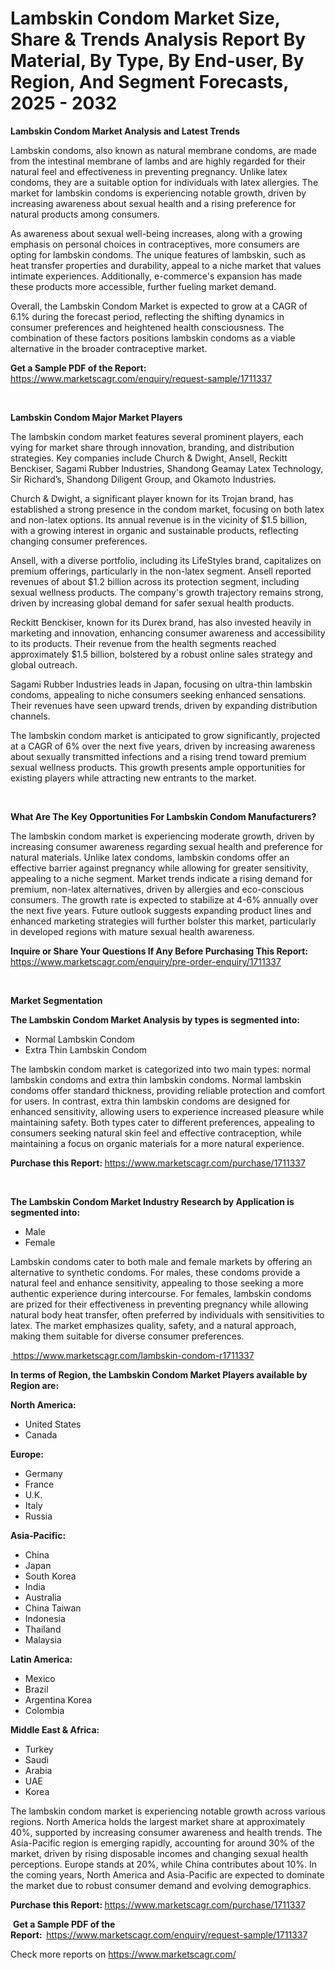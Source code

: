 <p><h1>Lambskin Condom Market Size, Share & Trends Analysis Report By Material, By Type, By End-user, By Region, And Segment Forecasts, 2025 - 2032</h1></p><p><strong>Lambskin Condom Market Analysis and Latest Trends</strong></p>
<p><p>Lambskin condoms, also known as natural membrane condoms, are made from the intestinal membrane of lambs and are highly regarded for their natural feel and effectiveness in preventing pregnancy. Unlike latex condoms, they are a suitable option for individuals with latex allergies. The market for lambskin condoms is experiencing notable growth, driven by increasing awareness about sexual health and a rising preference for natural products among consumers.</p><p>As awareness about sexual well-being increases, along with a growing emphasis on personal choices in contraceptives, more consumers are opting for lambskin condoms. The unique features of lambskin, such as heat transfer properties and durability, appeal to a niche market that values intimate experiences. Additionally, e-commerce's expansion has made these products more accessible, further fueling market demand. </p><p>Overall, the Lambskin Condom Market is expected to grow at a CAGR of 6.1% during the forecast period, reflecting the shifting dynamics in consumer preferences and heightened health consciousness. The combination of these factors positions lambskin condoms as a viable alternative in the broader contraceptive market.</p></p>
<p><strong>Get a Sample PDF of the Report:&nbsp;</strong> <a href="https://www.marketscagr.com/enquiry/request-sample/1711337?utm_campaign=2480&utm_medium=2&utm_source=Github&utm_content=ia&utm_term=27032025&utm_id=lambskin-condom">https://www.marketscagr.com/enquiry/request-sample/1711337</a></p>
<p>&nbsp;</p>
<p><strong>Lambskin Condom Major Market Players</strong></p>
<p><p>The lambskin condom market features several prominent players, each vying for market share through innovation, branding, and distribution strategies. Key companies include Church & Dwight, Ansell, Reckitt Benckiser, Sagami Rubber Industries, Shandong Geamay Latex Technology, Sir Richard’s, Shandong Diligent Group, and Okamoto Industries.</p><p>Church & Dwight, a significant player known for its Trojan brand, has established a strong presence in the condom market, focusing on both latex and non-latex options. Its annual revenue is in the vicinity of $1.5 billion, with a growing interest in organic and sustainable products, reflecting changing consumer preferences.</p><p>Ansell, with a diverse portfolio, including its LifeStyles brand, capitalizes on premium offerings, particularly in the non-latex segment. Ansell reported revenues of about $1.2 billion across its protection segment, including sexual wellness products. The company's growth trajectory remains strong, driven by increasing global demand for safer sexual health products.</p><p>Reckitt Benckiser, known for its Durex brand, has also invested heavily in marketing and innovation, enhancing consumer awareness and accessibility to its products. Their revenue from the health segments reached approximately $1.5 billion, bolstered by a robust online sales strategy and global outreach.</p><p>Sagami Rubber Industries leads in Japan, focusing on ultra-thin lambskin condoms, appealing to niche consumers seeking enhanced sensations. Their revenues have seen upward trends, driven by expanding distribution channels.</p><p>The lambskin condom market is anticipated to grow significantly, projected at a CAGR of 6% over the next five years, driven by increasing awareness about sexually transmitted infections and a rising trend toward premium sexual wellness products. This growth presents ample opportunities for existing players while attracting new entrants to the market.</p></p>
<p>&nbsp;</p>
<p><strong>What Are The Key Opportunities For Lambskin Condom Manufacturers?</strong></p>
<p><p>The lambskin condom market is experiencing moderate growth, driven by increasing consumer awareness regarding sexual health and preference for natural materials. Unlike latex condoms, lambskin condoms offer an effective barrier against pregnancy while allowing for greater sensitivity, appealing to a niche segment. Market trends indicate a rising demand for premium, non-latex alternatives, driven by allergies and eco-conscious consumers. The growth rate is expected to stabilize at 4-6% annually over the next five years. Future outlook suggests expanding product lines and enhanced marketing strategies will further bolster this market, particularly in developed regions with mature sexual health awareness.</p></p>
<p><strong>Inquire or Share Your Questions If Any Before Purchasing This Report:</strong> <a href="https://www.marketscagr.com/enquiry/pre-order-enquiry/1711337?utm_campaign=2480&utm_medium=2&utm_source=Github&utm_content=ia&utm_term=27032025&utm_id=lambskin-condom">https://www.marketscagr.com/enquiry/pre-order-enquiry/1711337</a></p>
<p>&nbsp;</p>
<p><strong>Market Segmentation</strong></p>
<p><strong>The Lambskin Condom Market Analysis by types is segmented into:</strong></p>
<p><ul><li>Normal Lambskin Condom</li><li>Extra Thin Lambskin Condom</li></ul></p>
<p><p>The lambskin condom market is categorized into two main types: normal lambskin condoms and extra thin lambskin condoms. Normal lambskin condoms offer standard thickness, providing reliable protection and comfort for users. In contrast, extra thin lambskin condoms are designed for enhanced sensitivity, allowing users to experience increased pleasure while maintaining safety. Both types cater to different preferences, appealing to consumers seeking natural skin feel and effective contraception, while maintaining a focus on organic materials for a more natural experience.</p></p>
<p><strong>Purchase this Report:&nbsp;</strong><a href="https://www.marketscagr.com/purchase/1711337?utm_campaign=2480&utm_medium=2&utm_source=Github&utm_content=ia&utm_term=27032025&utm_id=lambskin-condom">https://www.marketscagr.com/purchase/1711337</a></p>
<p>&nbsp;</p>
<p><strong>The Lambskin Condom Market Industry Research by Application is segmented into:</strong></p>
<p><ul><li>Male</li><li>Female</li></ul></p>
<p><p>Lambskin condoms cater to both male and female markets by offering an alternative to synthetic condoms. For males, these condoms provide a natural feel and enhance sensitivity, appealing to those seeking a more authentic experience during intercourse. For females, lambskin condoms are prized for their effectiveness in preventing pregnancy while allowing natural body heat transfer, often preferred by individuals with sensitivities to latex. The market emphasizes quality, safety, and a natural approach, making them suitable for diverse consumer preferences.</p></p>
<p><a href="https://www.marketscagr.com/lambskin-condom-r1711337?utm_campaign=2480&utm_medium=2&utm_source=Github&utm_content=ia&utm_term=27032025&utm_id=lambskin-condom">&nbsp;https://www.marketscagr.com/lambskin-condom-r1711337</a></p>
<p><strong>In terms of Region, the Lambskin Condom Market Players available by Region are:</strong></p>
<p>
    <p> <strong> North America: </strong>
        <ul>
            <li>United States</li>
            <li>Canada</li>
        </ul>
        </p> 
    <p> <strong> Europe: </strong>
        <ul>
            <li>Germany</li>
            <li>France</li>
            <li>U.K.</li>
            <li>Italy</li>
            <li>Russia</li>
        </ul>
        </p> 
    <p> <strong> Asia-Pacific: </strong>
        <ul>
            <li>China</li>
            <li>Japan</li>
            <li>South Korea</li>
            <li>India</li>
            <li>Australia</li>
            <li>China Taiwan</li>
            <li>Indonesia</li>
            <li>Thailand</li>
            <li>Malaysia</li>
        </ul>
        </p> 
    <p> <strong> Latin America: </strong>
        <ul>
            <li>Mexico</li>
            <li>Brazil</li>
            <li>Argentina Korea</li>
            <li>Colombia</li>
        </ul>
        </p> 
    <p> <strong> Middle East & Africa: </strong>
        <ul>
            <li>Turkey</li>
            <li>Saudi</li>
            <li>Arabia</li>
            <li>UAE</li>
            <li>Korea</li>
        </ul>
    </p>
    </p>
<p><p>The lambskin condom market is experiencing notable growth across various regions. North America holds the largest market share at approximately 40%, supported by increasing consumer awareness and health trends. The Asia-Pacific region is emerging rapidly, accounting for around 30% of the market, driven by rising disposable incomes and changing sexual health perceptions. Europe stands at 20%, while China contributes about 10%. In the coming years, North America and Asia-Pacific are expected to dominate the market due to robust consumer demand and evolving demographics.</p></p>
<p><strong>Purchase this Report: </strong><a href="https://www.marketscagr.com/purchase/1711337?utm_campaign=2480&utm_medium=2&utm_source=Github&utm_content=ia&utm_term=27032025&utm_id=lambskin-condom">https://www.marketscagr.com/purchase/1711337</a></p>
<p>&nbsp;<strong>Get a Sample PDF of the Report:&nbsp;&nbsp;</strong><a href="https://www.marketscagr.com/enquiry/request-sample/1711337?utm_campaign=2480&utm_medium=2&utm_source=Github&utm_content=ia&utm_term=27032025&utm_id=lambskin-condom">https://www.marketscagr.com/enquiry/request-sample/1711337</a></p>
<p><strong></strong></p>
<p>Check more reports on <a href="https://www.marketscagr.com/?utm_campaign=2480&utm_medium=2&utm_source=Github&utm_content=ia&utm_term=27032025&utm_id=lambskin-condom">https://www.marketscagr.com/</a></p>